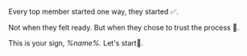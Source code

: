 Every top member started one way\, they started ✅\.

Not when they felt ready\. But when they chose to trust the process 🔁\. 

This is your sign\, *%name%\.* Let\'s start🚦\.